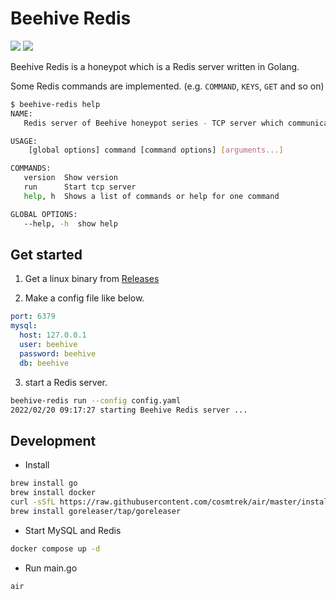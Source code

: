 # Beehive Redis

![](https://img.shields.io/github/license/0n1shi/beehive-redis)
![](https://img.shields.io/github/v/tag/0n1shi/beehive-redis)

Beehive Redis is a honeypot which is a Redis server written in Golang.

Some Redis commands are implemented. (e.g. `COMMAND`, `KEYS`, `GET` and so on)

```bash
$ beehive-redis help
NAME:
   Redis server of Beehive honeypot series - TCP server which communicate in Redis protocol.

USAGE:
    [global options] command [command options] [arguments...]

COMMANDS:
   version  Show version
   run      Start tcp server
   help, h  Shows a list of commands or help for one command

GLOBAL OPTIONS:
   --help, -h  show help
```

## Get started

1. Get a linux binary from [Releases](https://github.com/0n1shi/beehive-redis/releases)

2. Make a config file like below.

```yaml
port: 6379
mysql:
  host: 127.0.0.1
  user: beehive
  password: beehive
  db: beehive
```

3. start a Redis server.

```bash
beehive-redis run --config config.yaml
2022/02/20 09:17:27 starting Beehive Redis server ...
```

## Development

- Install

```bash
brew install go
brew install docker
curl -sSfL https://raw.githubusercontent.com/cosmtrek/air/master/install.sh | sh -s -- -b $(go env GOPATH)/bin
brew install goreleaser/tap/goreleaser
```

- Start MySQL and Redis

```bash
docker compose up -d
```

- Run main.go

```bash
air
```
